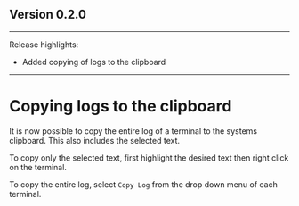 ## Version 0.2.0
---

Release highlights:

* Added copying of logs to the clipboard

---

# Copying logs to the clipboard

It is now possible to copy the entire log of a terminal to the systems clipboard. This also includes the selected text.

To copy only the selected text, first highlight the desired text then right click on the terminal.

To copy the entire log, select `Copy Log` from the drop down menu of each terminal.
